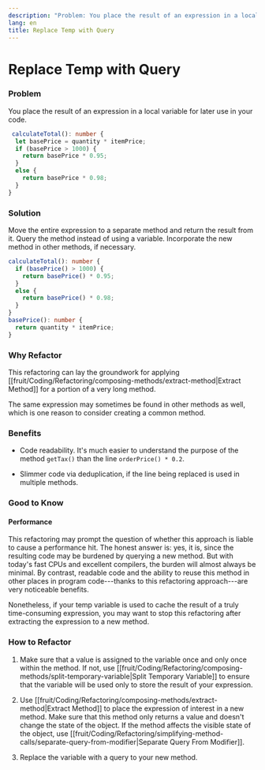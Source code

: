 ```yaml
---
description: "Problem: You place the result of an expression in a local variable for later use in your code. Solution: Move the entire expression to a separate method and return the result from it. Query the method instead of using a variable. Incorporate the new method in other methods, if necessary."
lang: en
title: Replace Temp with Query
---
```

# Replace Temp with Query

### Problem

You place the result of an expression in a local variable for later use
in your code.

```ts
 calculateTotal(): number {
  let basePrice = quantity * itemPrice;
  if (basePrice > 1000) {
    return basePrice * 0.95;
  }
  else {
    return basePrice * 0.98;
  }
}
```

### Solution

Move the entire expression to a separate method and return the result from it. Query the method instead of using a variable. Incorporate the new method in other methods, if necessary.

```ts
calculateTotal(): number {
  if (basePrice() > 1000) {
    return basePrice() * 0.95;
  }
  else {
    return basePrice() * 0.98;
  }
}
basePrice(): number {
  return quantity * itemPrice;
}
```

### Why Refactor

This refactoring can lay the groundwork for applying [[fruit/Coding/Refactoring/composing-methods/extract-method|Extract Method]] for a portion of a very long method.

The same expression may sometimes be found in other methods as well, which is one reason to consider creating a common method.

### Benefits

- Code readability. It's much easier to understand the purpose of the method `getTax()` than the line `orderPrice() * 0.2`.

- Slimmer code via deduplication, if the line being replaced is used in multiple methods.

### Good to Know

#### Performance

This refactoring may prompt the question of whether this approach is liable to cause a performance hit. The honest answer is: yes, it is,
since the resulting code may be burdened by querying a new method. But with today's fast CPUs and excellent compilers, the burden will almost always be minimal. By contrast, readable code and the ability to reuse this method in other places in program code---thanks to this refactoring approach---are very noticeable benefits.

Nonetheless, if your temp variable is used to cache the result of a
truly time-consuming expression, you may want to stop this refactoring after extracting the expression to a new method.

### How to Refactor

1.  Make sure that a value is assigned to the variable once and only once within the method. If not, use [[fruit/Coding/Refactoring/composing-methods/split-temporary-variable|Split Temporary Variable]] to ensure that the variable will be used only to store the result of your expression.

2. Use [[fruit/Coding/Refactoring/composing-methods/extract-method|Extract Method]] to place the expression of interest in a new method. Make sure that this method only returns a value and doesn't change the state of the object. If the method affects the visible state of the object, use  [[fruit/Coding/Refactoring/simplifying-method-calls/separate-query-from-modifier|Separate Query From Modifier]].

3.  Replace the variable with a query to your new method.
